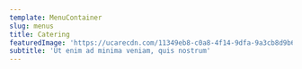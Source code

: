 ```yaml
---
template: MenuContainer
slug: menus
title: Catering
featuredImage: 'https://ucarecdn.com/11349eb8-c0a8-4f14-9dfa-9a3cb8d9b6cd/'
subtitle: 'Ut enim ad minima veniam, quis nostrum'
---
```

